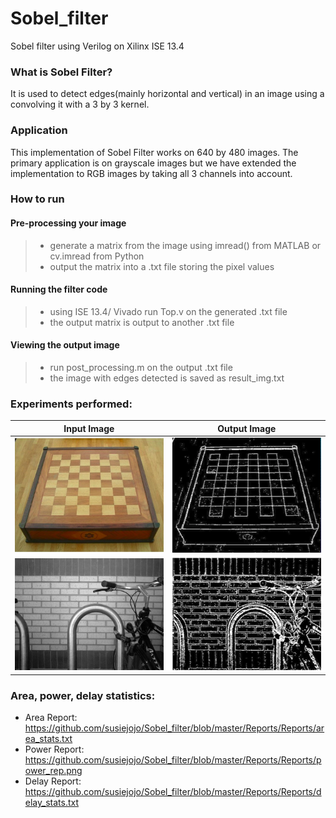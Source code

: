 # Sobel_filter
Sobel filter using Verilog on Xilinx ISE 13.4
### What is Sobel Filter?
It is used to detect edges(mainly horizontal and vertical) in an image using a convolving it with a 3 by 3 kernel.
### Application
This implementation of Sobel Filter works on 640 by 480 images. The primary application is on grayscale images but we have extended the implementation to RGB images by taking all 3 channels into account.
### How to run
#### Pre-processing your image
> - generate a matrix from the image using imread() from MATLAB or cv.imread from Python
> - output the matrix into a .txt file storing the pixel values
#### Running the filter code
> - using ISE 13.4/ Vivado run Top.v on the generated .txt file
> - the output matrix is output to another .txt file
#### Viewing the output image
> - run post_processing.m on the output .txt file 
> - the image with edges detected is saved as result_img.txt

### Experiments performed:
| Input Image | Output Image |
| ----------- | ------------  |
| ![title](https://github.com/susiejojo/Sobel_filter/blob/master/Reports/Inputs%26Matlab_codes/chess.png)      | ![title](https://github.com/susiejojo/Sobel_filter/blob/master/Reports/Outputs/output_chess.png)        |
| ![title](https://github.com/susiejojo/Sobel_filter/blob/master/Reports/Inputs%26Matlab_codes/sbl.jpg)   | ![title](https://github.com/susiejojo/Sobel_filter/blob/master/Reports/Outputs/output.png)         |

### Area, power, delay statistics:
- Area Report: https://github.com/susiejojo/Sobel_filter/blob/master/Reports/Reports/area_stats.txt
- Power Report: https://github.com/susiejojo/Sobel_filter/blob/master/Reports/Reports/power_rep.png
- Delay Report: https://github.com/susiejojo/Sobel_filter/blob/master/Reports/Reports/delay_stats.txt
